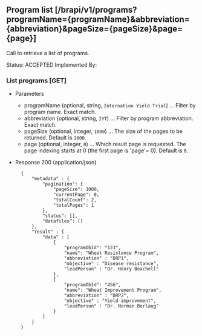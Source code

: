 ## Program list [/brapi/v1/programs?programName={programName}&abbreviation={abbreviation}&pageSize={pageSize}&page={page}]
Call to retrieve a list of programs.

Status: ACCEPTED
Implemented By:

### List programs [GET]

+ Parameters
    + programName (optional, string, `Internation Yield Trial`) ... Filter by program name. Exact match.
    + abbreviation (optional, string, `IYT`) ... Filter by program abbreviation. Exact match.
    + pageSize (optional, integer, `1000`) ... The size of the pages to be returned. Default is `1000`.
    + page (optional, integer, `0`) ... Which result page is requested. The page indexing starts at 0 (the first page is 'page'= 0). Default is `0`.

+ Response 200 (application/json)
        
        {
            "metadata" : {
                "pagination": {
                    "pageSize": 1000,
                    "currentPage": 0,
                    "totalCount": 2,
                    "totalPages": 1
                },
                "status": [],
                "datafiles": []
            },
            "result" : {
                "data" : [
                    {
                        "programDbId": "123",
                        "name": "Wheat Resistance Program",
                        "abbreviation" : "DRP1",
                        "objective" : "Disease resistance",
                        "leadPerson" : "Dr. Henry Beachell"
                    },
                    {
                        "programDbId": "456",
                        "name": "Wheat Improvement Program",
                        "abbreviation" : "DRP2",
                        "objective" : "Yield improvement",
                        "leadPerson" : "Dr. Norman Borlaug"
                    }
                ]
            }
        }
    
